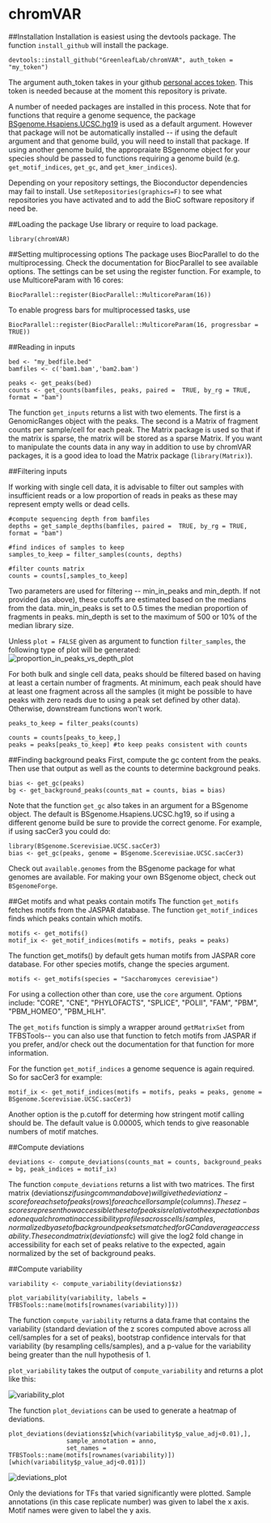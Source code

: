 # chromVAR

##Installation
Installation is easiest using the devtools package.  The function `install_github` will install the package.
```{r}
devtools::install_github("GreenleafLab/chromVAR", auth_token = "my_token")
```
The argument auth_token takes in your github [personal acces token](https://github.com/settings/applications).  This token is needed because at the moment this repository is private.  

A number of needed packages are installed in this process. Note that for functions that require a genome sequence, the package [BSgenome.Hsapiens.UCSC.hg19](https://bioconductor.org/packages/release/data/annotation/html/BSgenome.Hsapiens.UCSC.hg19.html) is used as a default argument. However that package will not be automatically installed -- if using the default argument and that genome build, you will need to install that package.  If using another genome build, the appropraiate BSgenome object for your species should be passed to functions requiring a genome build (e.g. `get_motif_indices`, `get_gc`, and `get_kmer_indices`).

Depending on your repository settings, the Bioconductor dependencies may fail to install.  Use `setRepositories(graphics=F)` to see what repositories you have activated and to add the BioC software repository if need be.  

##Loading the package
Use library or require to load package.
```{r}
library(chromVAR)
```

##Setting multiprocessing options
The package uses BiocParallel to do the multiprocessing.  Check the documentation for BiocParallel to see available options.  The settings can be set using the register function.  For example, to use MulticoreParam with 16 cores:
```{r}
BiocParallel::register(BiocParallel::MulticoreParam(16))
```

To enable progress bars for multiprocessed tasks, use 
```{r}
BiocParallel::register(BiocParallel::MulticoreParam(16, progressbar = TRUE))
```

##Reading in inputs
```{r}
bed <- "my_bedfile.bed"
bamfiles <- c('bam1.bam','bam2.bam')

peaks <- get_peaks(bed)
counts <- get_counts(bamfiles, peaks, paired =  TRUE, by_rg = TRUE, format = "bam")
```

The function `get_inputs` returns a list with two elements.  The first is a GenomicRanges object with the peaks.  The second is a Matrix of fragment counts per sample/cell for each peak.  The Matrix package is used so that if the matrix is sparse, the matrix will be stored as a sparse Matrix.  If you want to manipulate the counts data in any way in addition to use by chromVAR packages, it is a good idea to load the Matrix package (`library(Matrix)`).

##Filtering inputs

If working with single cell data, it is advisable to filter out samples with insufficient reads or a low proportion of reads in peaks as these may represent empty wells or dead cells. 

```{r}
#compute sequencing depth from bamfiles
depths = get_sample_depths(bamfiles, paired =  TRUE, by_rg = TRUE, format = "bam")

#find indices of samples to keep
samples_to_keep = filter_samples(counts, depths)

#filter counts matrix
counts = counts[,samples_to_keep]

```

Two parameters are used for filtering -- min_in_peaks and min_depth.  If not provided (as above), these cutoffs are estimated based on the medians from the data.  min_in_peaks is set to 0.5 times the median proportion of fragments in peaks.  min_depth is set to the maximum of 500 or 10% of the median library size. 

Unless `plot = FALSE` given as argument to function `filter_samples`, the following type of plot will be generated:
![proportion_in_peaks_vs_depth_plot](example_plot1.png)

For both bulk and single cell data, peaks should be filtered based on having at least a certain number of fragments. At minimum, each peak should have at least one fragment across all the samples (it might be possible to have peaks with zero reads due to using a peak set defined by other data). Otherwise, downstream functions won't work. 

```{r}
peaks_to_keep = filter_peaks(counts)

counts = counts[peaks_to_keep,]
peaks = peaks[peaks_to_keep] #to keep peaks consistent with counts
```

##Finding background peaks
First, compute the gc content from the peaks.  Then use that output as well as the counts to determine background peaks.  
```{r}
bias <- get_gc(peaks)
bg <- get_background_peaks(counts_mat = counts, bias = bias)
```

Note that the function `get_gc` also takes in an argument for a BSgenome object.  The default is BSgenome.Hsapiens.UCSC.hg19, so if using a different genome build be sure to provide the correct genome. For example, if using sacCer3 you could do:
```{r}
library(BSgenome.Scerevisiae.UCSC.sacCer3)
bias <- get_gc(peaks, genome = BSgenome.Scerevisiae.UCSC.sacCer3)
```

Check out `available.genomes` from the BSgenome package for what genomes are available. For making your own BSgenome object, check out `BSgenomeForge`.  

##Get motifs and what peaks contain motifs
The function `get_motifs` fetches motifs from the JASPAR database.  The function `get_motif_indices` finds which peaks contain which motifs.
```{r}
motifs <- get_motifs()
motif_ix <- get_motif_indices(motifs = motifs, peaks = peaks)
```

The function get_motifs() by default gets human motifs from JASPAR core database.  For other species motifs, change the species argument.  
```{r}
motifs <- get_motifs(species = "Saccharomyces cerevisiae")
```
For using a collection other than core, use the `core` argument.  Options include: "CORE", "CNE", "PHYLOFACTS", "SPLICE", "POLII", "FAM", "PBM", "PBM_HOMEO", "PBM_HLH".

The `get_motifs` function is simply a wrapper around `getMatrixSet` from TFBSTools-- you can also use that function to fetch motifs from JASPAR if you prefer, and/or check out the documentation for that function for more information.  

For the function `get_motif_indices` a genome sequence is again required.  So for sacCer3 for example:

```{r}
motif_ix <- get_motif_indices(motifs = motifs, peaks = peaks, genome = BSgenome.Scerevisiae.UCSC.sacCer3)
```

Another option is the p.cutoff for determing how stringent motif calling should be. The default value is 0.00005, which tends to give reasonable numbers of motif matches.  

##Compute deviations
```{r}
deviations <- compute_deviations(counts_mat = counts, background_peaks = bg, peak_indices = motif_ix)
```

The function `compute_deviations` returns a list with two matrices. The first matrix (deviations$z if using command above) will give the deviation z-score for each set of peaks (rows) for each cell or sample (columns).  These z-scores represent how accessible the set of peaks is relative to the expectation based on equal chromatin accessibility profiles across cells/samples, normalized by a set of background peak sets matched for GC and average accessability.   The second matrix (deviations$fc) will give the log2 fold change in accessibility for each set of peaks relative to the expected, again normalized by the set of background peaks.  


##Compute variability

```{r}
variability <- compute_variability(deviations$z)

plot_variability(variability, labels = TFBSTools::name(motifs[rownames(variability)])) 
```

The function `compute_variability` returns a data.frame that contains the variability (standard deviation of the z scores computed above across all cell/samples for a set of peaks), bootstrap confidence intervals for that variability (by resampling cells/samples), and a p-value for the variability being greater than the null hypothesis of 1.  

`plot_variability` takes the output of `compute_variability` and returns a plot like this:

![variability_plot](example_plot2.png)


The function `plot_deviations` can be used to generate a heatmap of deviations.

```{r}
plot_deviations(deviations$z[which(variability$p_value_adj<0.01),], 
                sample_annotation = anno, 
                set_names = TFBSTools::name(motifs[rownames(variability)])[which(variability$p_value_adj<0.01)]) 
```

![deviations_plot](example_plot3.png)

Only the deviations for TFs that varied significantly were plotted. Sample annotations (in this case replicate number) was given to label the x axis. Motif names were given to label the y axis.  






